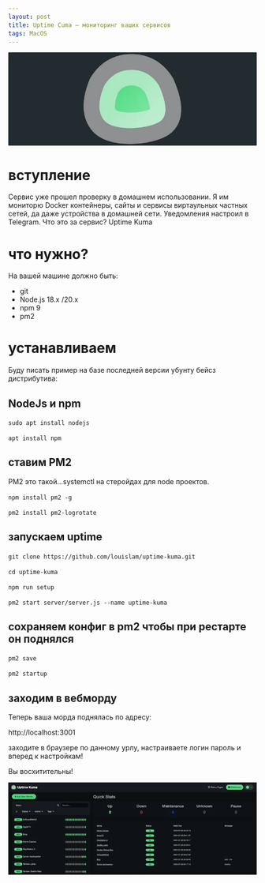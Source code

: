 ```yaml
---
layout: post
title: Uptime Cuma – мониторинг ваших сервисов
tags: MacOS
---
```

![](https://raw.githubusercontent.com/tatarinovms/tatarinovms.github.io/master/images/posts/uptime/logo.webp)

# вступление 

Сервис уже прошел проверку в домашнем использовании. Я им мониторю Docker контейнеры, сайты и сервисы виртаульных частных сетей, да даже устройства в домашней сети. Уведомления настроил в Telegram. Что это за сервис? Uptime Kuma

# что нужно? 

На вашей машине должно быть: 
- git
- Node.js 18.x /20.x
- npm 9
- pm2

# устанавливаем 

Буду писать пример на базе последней версии убунту бейсз дистрибутива:

## NodeJs и npm

`sudo apt install nodejs`

`apt install npm`


## ставим PM2

PM2 это такой...systemctl на стеройдах для node проектов.

`npm install pm2 -g`

`pm2 install pm2-logrotate`

## запускаем uptime

`git clone https://github.com/louislam/uptime-kuma.git`

`cd uptime-kuma`

`npm run setup`

`pm2 start server/server.js --name uptime-kuma`

## сохраняем конфиг в pm2 чтобы при рестарте он поднялся

`pm2 save`

`pm2 startup`

## заходим в вебморду

Теперь ваша морда поднялась по адресу:

http://localhost:3001

заходите в браузере по данному урлу, настраиваете логин пароль и вперед к настройкам!

Вы восхитительны!

![](https://raw.githubusercontent.com/tatarinovms/tatarinovms.github.io/master/images/posts/uptime/0.webp)